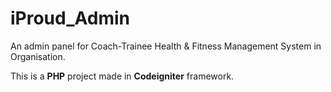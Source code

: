 # iProud_Admin
An admin panel for Coach-Trainee Health &amp; Fitness Management System in Organisation.

This is a **PHP** project made in **Codeigniter** framework.


